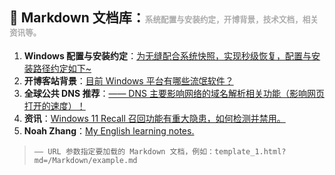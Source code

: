 ## 📑 Markdown 文档库：<span style="color: #aaaaaa; font-size: 0.6em;">系统配置与安装约定，开博背景，技术文档，相关资讯等。</span>

1. **Windows 配置与安装约定**：[为无缝配合系统快照，实现秒级恢复，配置与安装路径约定如下~](template_1.html?md=/Markdown/URL/Windows_configuration_and_installation_conventions.md)
2. **开博客站背景**：[目前 Windows 平台有哪些流氓软件？](/template_1.html?md=/Markdown/URL/The_background_of_creating_a_blog_website.md)
3. **全球公共 DNS 推荐**：[—— DNS 主要影响网络的域名解析相关功能（影响网页打开的速度）！](template_1.html?md=/Markdown/URL/DNS.md)
4. **资讯**：[Windows 11 Recall 召回功能有重大隐患，如何检测并禁用。](template_1.html?md=/Markdown/URL/Windows_11_Recall.md)
5. **Noah Zhang**：[My English learning notes.](template_1.html?md=/Markdown/English/index.md)

> `—— URL 参数指定要加载的 Markdown 文档，例如：template_1.html?md=/Markdown/example.md`
